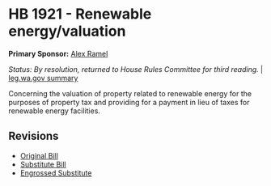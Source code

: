 # HB 1921 - Renewable energy/valuation
**Primary Sponsor:** [Alex Ramel](/person/leg/alex.ramel.md)

*Status: By resolution, returned to House Rules Committee for third reading.* | [leg.wa.gov summary](https://app.leg.wa.gov/billsummary?BillNumber=1921&Year=2021)

Concerning the valuation of property related to renewable energy for the purposes of property tax and providing for a payment in lieu of taxes for renewable energy facilities.

## Revisions
* [Original Bill](1/)
* [Substitute Bill](S/)
* [Engrossed Substitute](S.E/)